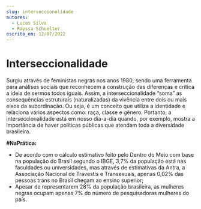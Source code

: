 ```yaml
---
slug: interseccionalidade
autores: 
  - Lucas Silva
  - Rayssa Schuelter
escrito_em: 12/07/2022
---
```

                                        
# Interseccionalidade

Surgiu através de feministas negras nos anos 1980; sendo uma ferramenta para análises sociais que reconhecem a construção das diferenças e critica a ideia de sermos todos iguais. Assim, a interseccionalidade “soma” as consequências estruturais (naturalizadas) da vivência entre dois ou mais eixos da subordinação. Ou seja, é um conceito que utiliza a identidade e relaciona vários aspectos como: raça, classe e gênero. Portanto, a interseccionalidade está em nosso dia-a-dia quando, por exemplo, mostra a importância de haver políticas públicas que atendam toda a diversidade brasileira.

**#NaPrática:**  
- De acordo com o cálculo estimativo feito pelo Dentro do Meio com base na população do Brasil segundo o IBGE, 3,7% da população está nas faculdades ou universidades, mas através de estimativas da Antra, a Associação Nacional de Travestis e Transexuais, apenas 0,02% das pessoas trans no Brasil chegam ao ensino superior;
- Apesar de representarem 28% da população brasileira, as mulheres negras ocupam apenas 7% do número de pesquisadoras mulheres do país.
